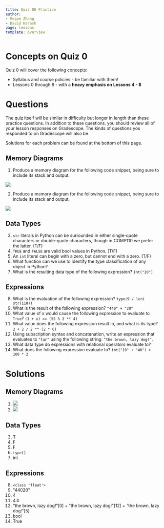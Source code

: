```yaml
---
title: Quiz 00 Practice
author:
- Megan Zhang
- David Karash
page: lessons
template: overview
---
```


# Concepts on Quiz 0

Quiz 0 will cover the following concepts:

* Syllabus and course policies - be familiar with them!
* Lessons 0 through 8 - with a **heavy emphasis on Lessons 4 - 8**

# Questions

The quiz itself will be similar in difficulty but longer in length than these practice questions. In addition to these questions, you should review all of your lesson responses on Gradescope. The kinds of questions you responded to on Gradescope will also be 

Solutions for each problem can be found at the bottom of this page.

## Memory Diagrams
1.	Produce a memory diagram for the following code snippet, being sure to include its stack and output.

![](/static/practice_worksheets/fa21/qz0-question13.png)

2. Produce a memory diagram for the following code snippet, being sure to include its stack and output.

![](/static/practice_worksheets/fa21/qz00-question14.png)

## Data Types
3. `str` literals in Python can be surrounded in either single-quote characters or double-quote characters, though in COMP110 we prefer the latter. (T/F)
4. `TRUE` and `FALSE` are valid bool values in Python. (T/F)
5. An `int` literal can begin with a zero, but cannot end with a zero. (T/F)
6. What function can we use to identify the type classification of any object in Python? 
7. What is the resulting data type of the following expression? `int("20")`

## Expressions
8.	What is the evaluation of the following expression?
` type(9 / len( str(110)) `
9. What is the result of the following expression? `"440" + "20"`
10. What value of x would cause the following expression to evaluate to `True`?
` (3 + x) == (55 % 2 ** 4) `
11. What value does the following expression result in, and what is its type? `2 + 2 / 2 ** (2 * 0)`
12.	Using subscription syntax and concatenation, write an expression that evaluates to `"tar"` using the following string: `“the brown, lazy dog!"`.
13.  What data type do expressions with relational operators evaluate to?
14.  What does the following expression evaluate to? `int("10" + "40") > 100 * 2`

# Solutions

## Memory Diagrams

1. ![](/static/practice_worksheets/fa21/qz0-solution13.png)
2. ![](/static/practice_worksheets/fa21/qz0-solution14.png)

## Data Types
3. T
4. F
5. F
6. `type()`
7. int
   
## Expressions
8. `<class 'float'>`
9. "44020"
10. 4
11. 4.0
12. “the brown, lazy dog!”[0] + “the brown, lazy dog!"[12] + “the brown, lazy dog!"[5]
13. bool
14. True
